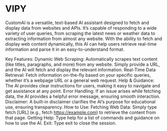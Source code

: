 # VIPY

CustomAI is a versatile, text-based AI assistant designed to fetch and display data from websites and APIs. It’s capable of responding to a wide variety of user queries, from scraping the latest news or weather data to extracting information from almost any website. With the ability to fetch and display web content dynamically, this AI can help users retrieve real-time information and parse it in an easy-to-understand format.

Key Features:
Dynamic Web Scraping: Automatically scrapes text content (like titles, paragraphs, and more) from any website. Simply provide a URL, and the AI will fetch and display the relevant information.
Real-Time Data Retrieval: Fetch information on-the-fly based on your specific queries, whether it’s a webpage URL or a general web request.
Help & Guidance: The AI provides clear instructions for users, making it easy to navigate and get assistance at any point.
Error Handling: If an issue arises while fetching data, the AI provides a helpful error message, ensuring smooth interaction.
Disclaimer: A built-in disclaimer clarifies the AI’s purpose for educational use, ensuring transparency.
How to Use:
Fetching Web Data: Simply type fetch [URL] (e.g., fetch https://example.com) to retrieve the content from that page.
Getting Help: Type help for a list of commands and guidance on how to use the AI.
Exit: Type exit to close the session.
